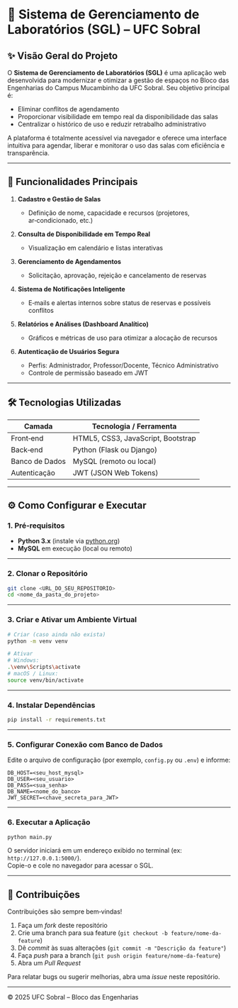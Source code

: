 # 🏫 Sistema de Gerenciamento de Laboratórios (SGL) – UFC Sobral

## ✨ Visão Geral do Projeto

O **Sistema de Gerenciamento de Laboratórios (SGL)** é uma aplicação web desenvolvida para modernizar e otimizar a gestão de espaços no Bloco das Engenharias do Campus Mucambinho da UFC Sobral. Seu objetivo principal é:

- Eliminar conflitos de agendamento
- Proporcionar visibilidade em tempo real da disponibilidade das salas
- Centralizar o histórico de uso e reduzir retrabalho administrativo

A plataforma é totalmente acessível via navegador e oferece uma interface intuitiva para agendar, liberar e monitorar o uso das salas com eficiência e transparência.

---

## 🚀 Funcionalidades Principais

1. **Cadastro e Gestão de Salas**

   - Definição de nome, capacidade e recursos (projetores, ar‑condicionado, etc.)

2. **Consulta de Disponibilidade em Tempo Real**

   - Visualização em calendário e listas interativas

3. **Gerenciamento de Agendamentos**

   - Solicitação, aprovação, rejeição e cancelamento de reservas

4. **Sistema de Notificações Inteligente**

   - E‑mails e alertas internos sobre status de reservas e possíveis conflitos

5. **Relatórios e Análises (Dashboard Analítico)**

   - Gráficos e métricas de uso para otimizar a alocação de recursos

6. **Autenticação de Usuários Segura**
   - Perfis: Administrador, Professor/Docente, Técnico Administrativo
   - Controle de permissão baseado em JWT

---

## 🛠️ Tecnologias Utilizadas

| Camada         | Tecnologia / Ferramenta            |
| -------------- | ---------------------------------- |
| Front‑end      | HTML5, CSS3, JavaScript, Bootstrap |
| Back‑end       | Python (Flask ou Django)           |
| Banco de Dados | MySQL (remoto ou local)            |
| Autenticação   | JWT (JSON Web Tokens)              |

---

## ⚙️ Como Configurar e Executar

### 1. Pré‑requisitos

- **Python 3.x** (instale via [python.org](https://www.python.org/))
- **MySQL** em execução (local ou remoto)

---

### 2. Clonar o Repositório

```bash
git clone <URL_DO_SEU_REPOSITORIO>
cd <nome_da_pasta_do_projeto>
```

---

### 3. Criar e Ativar um Ambiente Virtual

```bash
# Criar (caso ainda não exista)
python -m venv venv

# Ativar
# Windows:
.\venv\Scripts\activate
# macOS / Linux:
source venv/bin/activate
```

---

### 4. Instalar Dependências

```bash
pip install -r requirements.txt
```

---

### 5. Configurar Conexão com Banco de Dados

Edite o arquivo de configuração (por exemplo, `config.py` ou `.env`) e informe:

```env
DB_HOST=<seu_host_mysql>
DB_USER=<seu_usuario>
DB_PASS=<sua_senha>
DB_NAME=<nome_do_banco>
JWT_SECRET=<chave_secreta_para_JWT>
```

---

### 6. Executar a Aplicação

```bash
python main.py
```

O servidor iniciará em um endereço exibido no terminal (ex: `http://127.0.0.1:5000/`).  
Copie-o e cole no navegador para acessar o SGL.

---

## 🤝 Contribuições

Contribuições são sempre bem‑vindas!

1. Faça um _fork_ deste repositório
2. Crie uma branch para sua feature (`git checkout -b feature/nome-da-feature`)
3. Dê _commit_ às suas alterações (`git commit -m "Descrição da feature"`)
4. Faça _push_ para a branch (`git push origin feature/nome-da-feature`)
5. Abra um _Pull Request_

Para relatar bugs ou sugerir melhorias, abra uma _issue_ neste repositório.

---

© 2025 UFC Sobral – Bloco das Engenharias
